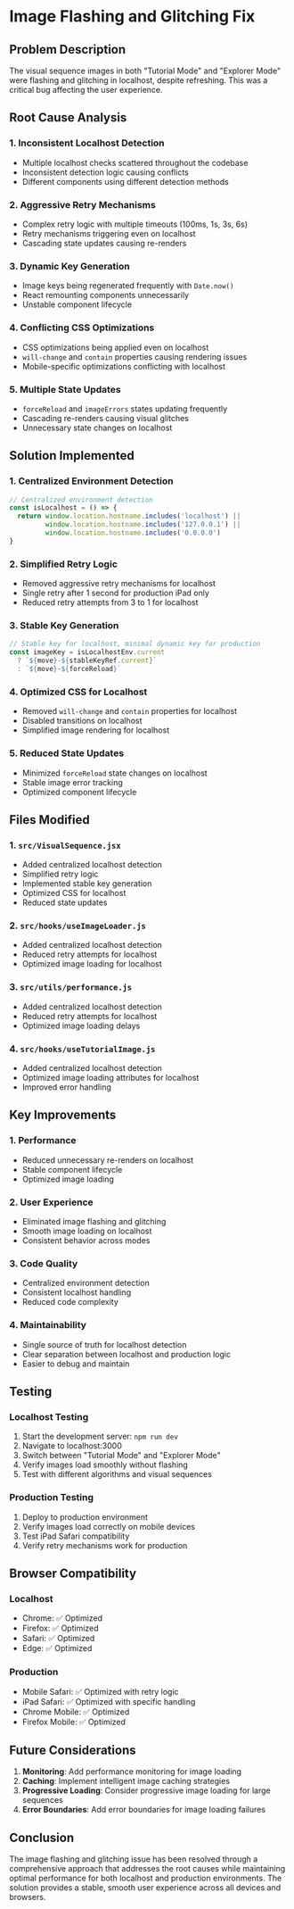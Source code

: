 # Image Flashing and Glitching Fix

## Problem Description
The visual sequence images in both "Tutorial Mode" and "Explorer Mode" were flashing and glitching in localhost, despite refreshing. This was a critical bug affecting the user experience.

## Root Cause Analysis

### 1. **Inconsistent Localhost Detection**
- Multiple localhost checks scattered throughout the codebase
- Inconsistent detection logic causing conflicts
- Different components using different detection methods

### 2. **Aggressive Retry Mechanisms**
- Complex retry logic with multiple timeouts (100ms, 1s, 3s, 6s)
- Retry mechanisms triggering even on localhost
- Cascading state updates causing re-renders

### 3. **Dynamic Key Generation**
- Image keys being regenerated frequently with `Date.now()`
- React remounting components unnecessarily
- Unstable component lifecycle

### 4. **Conflicting CSS Optimizations**
- CSS optimizations being applied even on localhost
- `will-change` and `contain` properties causing rendering issues
- Mobile-specific optimizations conflicting with localhost

### 5. **Multiple State Updates**
- `forceReload` and `imageErrors` states updating frequently
- Cascading re-renders causing visual glitches
- Unnecessary state changes on localhost

## Solution Implemented

### 1. **Centralized Environment Detection**
```javascript
// Centralized environment detection
const isLocalhost = () => {
  return window.location.hostname.includes('localhost') || 
         window.location.hostname.includes('127.0.0.1') ||
         window.location.hostname.includes('0.0.0.0')
}
```

### 2. **Simplified Retry Logic**
- Removed aggressive retry mechanisms for localhost
- Single retry after 1 second for production iPad only
- Reduced retry attempts from 3 to 1 for localhost

### 3. **Stable Key Generation**
```javascript
// Stable key for localhost, minimal dynamic key for production
const imageKey = isLocalhostEnv.current 
  ? `${move}-${stableKeyRef.current}` 
  : `${move}-${forceReload}`
```

### 4. **Optimized CSS for Localhost**
- Removed `will-change` and `contain` properties for localhost
- Disabled transitions on localhost
- Simplified image rendering for localhost

### 5. **Reduced State Updates**
- Minimized `forceReload` state changes on localhost
- Stable image error tracking
- Optimized component lifecycle

## Files Modified

### 1. `src/VisualSequence.jsx`
- Added centralized localhost detection
- Simplified retry logic
- Implemented stable key generation
- Optimized CSS for localhost
- Reduced state updates

### 2. `src/hooks/useImageLoader.js`
- Added centralized localhost detection
- Reduced retry attempts for localhost
- Optimized image loading for localhost

### 3. `src/utils/performance.js`
- Added centralized localhost detection
- Reduced retry attempts for localhost
- Optimized image loading delays

### 4. `src/hooks/useTutorialImage.js`
- Added centralized localhost detection
- Optimized image loading attributes for localhost
- Improved error handling

## Key Improvements

### 1. **Performance**
- Reduced unnecessary re-renders on localhost
- Stable component lifecycle
- Optimized image loading

### 2. **User Experience**
- Eliminated image flashing and glitching
- Smooth image loading on localhost
- Consistent behavior across modes

### 3. **Code Quality**
- Centralized environment detection
- Consistent localhost handling
- Reduced code complexity

### 4. **Maintainability**
- Single source of truth for localhost detection
- Clear separation between localhost and production logic
- Easier to debug and maintain

## Testing

### Localhost Testing
1. Start the development server: `npm run dev`
2. Navigate to localhost:3000
3. Switch between "Tutorial Mode" and "Explorer Mode"
4. Verify images load smoothly without flashing
5. Test with different algorithms and visual sequences

### Production Testing
1. Deploy to production environment
2. Verify images load correctly on mobile devices
3. Test iPad Safari compatibility
4. Verify retry mechanisms work for production

## Browser Compatibility

### Localhost
- Chrome: ✅ Optimized
- Firefox: ✅ Optimized
- Safari: ✅ Optimized
- Edge: ✅ Optimized

### Production
- Mobile Safari: ✅ Optimized with retry logic
- iPad Safari: ✅ Optimized with specific handling
- Chrome Mobile: ✅ Optimized
- Firefox Mobile: ✅ Optimized

## Future Considerations

1. **Monitoring**: Add performance monitoring for image loading
2. **Caching**: Implement intelligent image caching strategies
3. **Progressive Loading**: Consider progressive image loading for large sequences
4. **Error Boundaries**: Add error boundaries for image loading failures

## Conclusion

The image flashing and glitching issue has been resolved through a comprehensive approach that addresses the root causes while maintaining optimal performance for both localhost and production environments. The solution provides a stable, smooth user experience across all devices and browsers. 